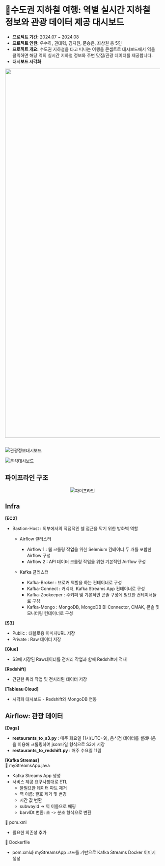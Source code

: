 # 🚉수도권 지하철 여행: 역별 실시간 지하철 정보와 관광 데이터 제공 대시보드
- **프로젝트 기간:** 2024.07 ~ 2024.08
- **프로젝트 인원:** 우수하, 권대혁, 김지원, 문송은, 좌상원 총 5인
- **프로젝트 개요:** 수도권 지하철을 타고 떠나는 여행을 콘셉트로 대시보드에서 역을 클릭하면 해당 역의 실시간 지하철 정보와 주변 맛집/관광 데이터를 제공합니다.<br/>
- **대시보드 시각화**
<div align="center">
<img width="1202" alt="지하철대시보드" src="https://github.com/user-attachments/assets/ca8ab050-7c71-4bdb-9871-460afe9e5135">
</div>

<br/>

![관광정보대시보드](https://github.com/user-attachments/assets/2cd685b6-e9b2-4574-b0ad-c95c6bba5007)
<br/>

![분석대시보드](https://github.com/user-attachments/assets/8143e45f-9c28-4b62-b1c4-1f025e5934ec)

## 파이프라인 구조
<div align="center">
  
![파이프라인](https://github.com/user-attachments/assets/364d4c94-6760-4d4d-84b6-1d03f9384627)

</div>

## Infra
**[EC2]**<br/>
- Bastion-Host : 외부에서의 직접적인 쉘 접근을 막기 위한 방화벽 역할
  - Airflow 클러스터
    - Airflow 1 : 웹 크롤링 작업을 위한 Selenium 컨테이너 두 개를 포함한 Airflow 구성
    - Airflow 2 : API 데이터 크롤링 작업을 위한 기본적인 Airflow 구성

  -  Kafka 클러스터
      - Kafka-Broker : 브로커 역할을 하는 컨테이너로 구성
      - Kafka-Connect : 커넥터, Kafka Streams App 컨테이너로 구성
      - Kafka-Zookeeper : 주키퍼 및 기본적인 콘솔 구성에 필요한 컨테이너들로 구성
      - Kafka-Mongo : MongoDB, MongoDB BI Connector, CMAK, 콘솔 및 모니터링 컨테이너로 구성

**[S3]**<br/>
- Public : 태블로용 이미지URL 저장
- Private : Raw 데이터 저장

**[Glue]** <br/>
- S3에 저장된 Raw데이터를 전처리 작업과 함께 Redshift에 적재

**[Redshift]** <br/>
- 간단한 쿼리 작업 및 전처리된 데이터 저장

**[Tableau Cloud]** <br/>
- 시각화 대시보드 - Redshift와 MongoDB 연동<br/>



## Airflow: 관광 데이터
**[Dags]**<br/>
- **restaurants_to_s3.py** : 매주 화요일 11시(UTC+9), 음식점 데이터를 셀레니움을 이용해 크롤링하여 json파일 형식으로 S3에 저장
- **restaurants_to_redshift.py** : 매주 수요일 11림

**[Kafka Stremas]**<br/>
📌 myStreamsApp.java
- Kafka Streams App 생성
- 서비스 제공 요구사항대로 ETL
  - 불필요한 데이터 파트 제거
  - 역 이름: 괄호 제거 및 변경
  - 시간 값 변환
  - subwayId -> 역 이름으로 매핑
  - barvlDt 변환: 초 -> 분초 형식으로 변환
    
📌 pom.xml
- 필요한 의존성 추가

📌 Dockerfile
- pom.xml과 myStreamsApp 코드를 기반으로 Kafka Streams Docker 이미지 생성

